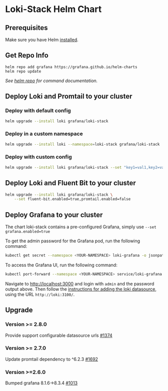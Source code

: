 # Loki-Stack Helm Chart

## Prerequisites

Make sure you have Helm [installed](https://helm.sh/docs/using_helm/#installing-helm).

## Get Repo Info

```console
helm repo add grafana https://grafana.github.io/helm-charts
helm repo update
```

_See [helm repo](https://helm.sh/docs/helm/helm_repo/) for command documentation._

## Deploy Loki and Promtail to your cluster

### Deploy with default config

```bash
helm upgrade --install loki grafana/loki-stack
```

### Deploy in a custom namespace

```bash
helm upgrade --install loki --namespace=loki-stack grafana/loki-stack
```

### Deploy with custom config

```bash
helm upgrade --install loki grafana/loki-stack --set "key1=val1,key2=val2,..."
```

## Deploy Loki and Fluent Bit to your cluster

```bash
helm upgrade --install loki grafana/loki-stack \
    --set fluent-bit.enabled=true,promtail.enabled=false
```

## Deploy Grafana to your cluster

The chart loki-stack contains a pre-configured Grafana, simply use `--set grafana.enabled=true`

To get the admin password for the Grafana pod, run the following command:

```bash
kubectl get secret --namespace <YOUR-NAMESPACE> loki-grafana -o jsonpath="{.data.admin-password}" | base64 --decode ; echo
```

To access the Grafana UI, run the following command:

```bash
kubectl port-forward --namespace <YOUR-NAMESPACE> service/loki-grafana 3000:80
```

Navigate to <http://localhost:3000> and login with `admin` and the password output above.
Then follow the [instructions for adding the loki datasource](https://grafana.com/docs/grafana/latest/datasources/loki/), using the URL `http://loki:3100/`.

## Upgrade
### Version >= 2.8.0
Provide support configurable datasource urls [#1374](https://github.com/grafana/helm-charts/pull/1374)

### Version >= 2.7.0
Update promtail dependency to ^6.2.3 [#1692](https://github.com/grafana/helm-charts/pull/1692)

### Version >=2.6.0
Bumped grafana 8.1.6->8.3.4 [#1013](https://github.com/grafana/helm-charts/pull/1013)